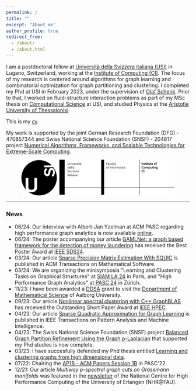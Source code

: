 ```yaml
---
permalink: /
title: ""
excerpt: "About me"
author_profile: true
redirect_from: 
  - /about/
  - /about.html
---
```


I am a postdoctoral fellow at [Università della Svizzera italiana (USI)](https://www.usi.ch/en) in Lugano, Switzerland, working at the [Institute of Computing (CI)](https://www.ci.inf.usi.ch/). The focus of my research is centered around algorithms for graph learning and combinatorial optimization for graph partitioning and clustering. I completed my Phd at USI in February 2023, under the supervision of [Olaf Schenk](https://search.usi.ch/en/people/9a52a2fdb8d3d26ec16fb1569b590909/schenk-olaf). Prior to that, I worked on fluid-structure interaction problems as part of my MSc thesis on [Computational Science](https://www.usi.ch/en/education/master/computational-science) at USI, and studied Physics at the [Aristotle University of Thessaloniki](https://www.physics.auth.gr/en/). 

This is my [cv](http://DmsPas.github.io/files/CV_DPasadakis.pdf).

My work is supported by the joint German Research Foundation (DFG) - 470857344 and Swiss National Science Foundation (SNSF) - 204817 project [Numerical Algorithms, Frameworks, and Scalable Technologies for Extreme-Scale Computing](https://data.snf.ch/grants/grant/204817).


<p align="center">
<img src="/images/USI_logo_full.png" width="420" alt="USI_logo_full"> 
</p>

*** 

### News
- 06/24: Our interview with Albert-Jan Yzelman at ACM PASC regarding high performance graph analytics is now available [online](https://www.youtube.com/watch?v=wzn7zgDC4hs).
- 06/24: The poster accompanying our article [GAMLNet: a graph based framework for the detection of money laundering](https://ssl.lu.usi.ch/entityws/Allegati/3010824_638529309691881843.pdf) has received the Best Poster Award at [IEEE SDS24](https://sds2024.ch/conference-program/).
- 03/24: Our article [Sparse Precision Matrix Estimation With SQUIC](https://dl.acm.org/doi/10.1145/3650108) is published in ACM Transactions on Mathematical Software.
- 03/24: We are organizing the minisymposia "Learning and Clustering Tasks on Graphical Structures" at [SIAM LA 24](https://meetings.siam.org/sess/dsp_programsess.cfm?SESSIONCODE=78748) in Paris, and "High Performance Graph Analytics" at [PASC 24](https://pasc24.pasc-conference.org/program/minisymposia/) in Zürich.
- 11/23: I have been awarded a [DDSA](https://ddsa.dk/) grant to visit the [Department of Mathematical Science](https://vbn.aau.dk/en/organisations/institut-for-matematiske-fag) of Aalborg University.
- 09/23: Our article [Nonlinear spectral clustering with C++ GraphBLAS](http://albert-jan.yzelman.net/PDFs/pasadakis23a-pp.pdf) has received the Outstanding Short Paper Award at [IEEE HPEC](https://ieee-hpec.org/index.php/ieee-hpec-2023-prelim-agenda/#4-P).
- 04/23: Our article [Sparse Quadratic Approximation for Graph Learning](https://ieeexplore.ieee.org/document/10091452) is published in IEEE Transactions on Pattern Analysis and Machine Intelligence.
- 04/23: The Swiss National Science Foundation (SNSF) project [Balanced Graph Partition Refinement Using the Graph p-Laplacian](https://search.usi.ch/projects/1036/balanced-graph-partition-refinement-using-the-graph-p-laplacian) that supported my Phd studies is now complete.
- 03/23: I have succesfully defended my Phd thesis entitled [Learning and clustering graphs from high dimensional data](http://DmsPas.github.io/files/PhD_Thesis_Pasadakis_signed.pdf).
- 07/22: Chairing the [AP1B - ACM Papers Session 1B](https://pasc22.pasc-conference.org/program/schedule/index.html%3Fpost_type=page&p=11&sess=sess173.html) in PASC'22.
- 12/21: Our article *Multiway p-spectral graph cuts on Grassmann manifolds* was featured in the [newsletter](https://hpc.fau.de/files/2021/12/newsletter_nhr_december21.pdf) of the National Centre for High Performance Computing of the University of Erlangen (NHR@FAU).
